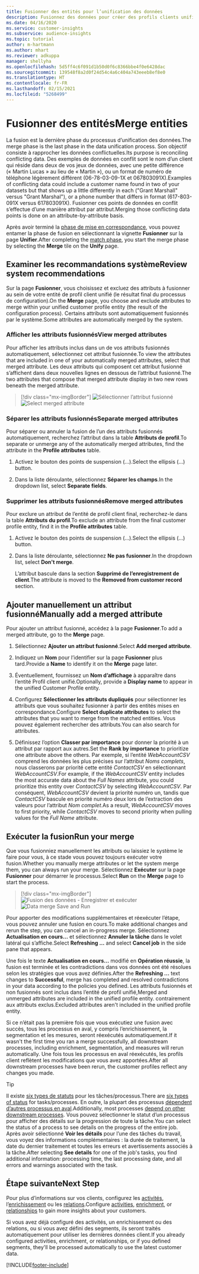 ```yaml
---
title: Fusionner des entités pour l’unification des données
description: Fusionnez des données pour créer des profils clients unifiés.
ms.date: 04/16/2020
ms.service: customer-insights
ms.subservice: audience-insights
ms.topic: tutorial
author: m-hartmann
ms.author: mhart
ms.reviewer: adkuppa
manager: shellyha
ms.openlocfilehash: 5d5ff4c6f091d1b50d0f6c8366bbe4f0e6428dac
ms.sourcegitcommit: 139548f8a2d0f24d54c4a6c404a743eeeb8ef8e0
ms.translationtype: HT
ms.contentlocale: fr-FR
ms.lasthandoff: 02/15/2021
ms.locfileid: "5268499"
---
```

# <a name="merge-entities"></a><span data-ttu-id="e120f-103">Fusionner des entités</span><span class="sxs-lookup"><span data-stu-id="e120f-103">Merge entities</span></span>

<span data-ttu-id="e120f-104">La fusion est la dernière phase du processus d’unification des données.</span><span class="sxs-lookup"><span data-stu-id="e120f-104">The merge phase is the last phase in the data unification process.</span></span> <span data-ttu-id="e120f-105">Son objectif consiste à rapprocher les données conflictuelles.</span><span class="sxs-lookup"><span data-stu-id="e120f-105">Its purpose is reconciling conflicting data.</span></span> <span data-ttu-id="e120f-106">Des exemples de données en conflit sont le nom d’un client qui réside dans deux de vos jeux de données, avec une petite différence (« Martin Lucas » au lieu de « Martin »), ou un format de numéro de téléphone légèrement différent (06-78-03-09-1X et 067803091X).</span><span class="sxs-lookup"><span data-stu-id="e120f-106">Examples of conflicting data could include a customer name found in two of your datasets but that shows up a little differently in each ("Grant Marshall" versus "Grant Marshal"), or a phone number that differs in format (617-803-091X versus 617803091X).</span></span> <span data-ttu-id="e120f-107">Fusionner ces points de données en conflit s’effectue d’une manière attribut par attribut.</span><span class="sxs-lookup"><span data-stu-id="e120f-107">Merging those conflicting data points is done on an attribute-by-attribute basis.</span></span>

<span data-ttu-id="e120f-108">Après avoir terminé la [phase de mise en correspondance](match-entities.md), vous pouvez entamer la phase de fusion en sélectionnant la vignette **Fusionner** sur la page **Unifier**.</span><span class="sxs-lookup"><span data-stu-id="e120f-108">After completing the [match phase](match-entities.md), you start the merge phase by selecting the **Merge** tile on the **Unify** page.</span></span>

## <a name="review-system-recommendations"></a><span data-ttu-id="e120f-109">Examiner les recommandations système</span><span class="sxs-lookup"><span data-stu-id="e120f-109">Review system recommendations</span></span>

<span data-ttu-id="e120f-110">Sur la page **Fusionner**, vous choisissez et excluez des attributs à fusionner au sein de votre entité de profil client unifié (le résultat final du processus de configuration).</span><span class="sxs-lookup"><span data-stu-id="e120f-110">On the **Merge** page, you choose and exclude attributes to merge within your unified customer profile entity (the result of the configuration process).</span></span> <span data-ttu-id="e120f-111">Certains attributs sont automatiquement fusionnés par le système.</span><span class="sxs-lookup"><span data-stu-id="e120f-111">Some attributes are automatically merged by the system.</span></span>

### <a name="view-merged-attributes"></a><span data-ttu-id="e120f-112">Afficher les attributs fusionnés</span><span class="sxs-lookup"><span data-stu-id="e120f-112">View merged attributes</span></span>

<span data-ttu-id="e120f-113">Pour afficher les attributs inclus dans un de vos attributs fusionnés automatiquement, sélectionnez cet attribut fusionnée.</span><span class="sxs-lookup"><span data-stu-id="e120f-113">To view the attributes that are included in one of your automatically merged attributes, select that merged attribute.</span></span> <span data-ttu-id="e120f-114">Les deux attributs qui composent cet attribut fusionné s’affichent dans deux nouvelles lignes en dessous de l’attribut fusionné.</span><span class="sxs-lookup"><span data-stu-id="e120f-114">The two attributes that compose that merged attribute display in two new rows beneath the merged attribute.</span></span>

> [!div class="mx-imgBorder"]
> <span data-ttu-id="e120f-115">![Sélectionner l’attribut fusionné](media/configure-data-merge-profile-attributes.png "Sélectionner l’attribut fusionné")</span><span class="sxs-lookup"><span data-stu-id="e120f-115">![Select merged attribute](media/configure-data-merge-profile-attributes.png "Select merged attribute")</span></span>

### <a name="separate-merged-attributes"></a><span data-ttu-id="e120f-116">Séparer les attributs fusionnés</span><span class="sxs-lookup"><span data-stu-id="e120f-116">Separate merged attributes</span></span>

<span data-ttu-id="e120f-117">Pour séparer ou annuler la fusion de l’un des attributs fusionnés automatiquement, recherchez l’attribut dans la table **Attributs de profil**.</span><span class="sxs-lookup"><span data-stu-id="e120f-117">To separate or unmerge any of the automatically merged attributes, find the attribute in the **Profile attributes** table.</span></span>

1. <span data-ttu-id="e120f-118">Activez le bouton des points de suspension (...).</span><span class="sxs-lookup"><span data-stu-id="e120f-118">Select the ellipsis (...) button.</span></span>
  
2. <span data-ttu-id="e120f-119">Dans la liste déroulante, sélectionnez **Séparer les champs**.</span><span class="sxs-lookup"><span data-stu-id="e120f-119">In the dropdown list, select **Separate fields**.</span></span>

### <a name="remove-merged-attributes"></a><span data-ttu-id="e120f-120">Supprimer les attributs fusionnés</span><span class="sxs-lookup"><span data-stu-id="e120f-120">Remove merged attributes</span></span>

<span data-ttu-id="e120f-121">Pour exclure un attribut de l’entité de profil client final, recherchez-le dans la table **Attributs du profil**.</span><span class="sxs-lookup"><span data-stu-id="e120f-121">To exclude an attribute from the final customer profile entity, find it in the **Profile attributes** table.</span></span>

1. <span data-ttu-id="e120f-122">Activez le bouton des points de suspension (...).</span><span class="sxs-lookup"><span data-stu-id="e120f-122">Select the ellipsis (...) button.</span></span>
  
2. <span data-ttu-id="e120f-123">Dans la liste déroulante, sélectionnez **Ne pas fusionner**.</span><span class="sxs-lookup"><span data-stu-id="e120f-123">In the dropdown list, select **Don't merge**.</span></span>

   <span data-ttu-id="e120f-124">L’attribut bascule dans la section **Supprimé de l’enregistrement de client**.</span><span class="sxs-lookup"><span data-stu-id="e120f-124">The attribute is moved to the **Removed from customer record** section.</span></span>

## <a name="manually-add-a-merged-attribute"></a><span data-ttu-id="e120f-125">Ajouter manuellement un attribut fusionné</span><span class="sxs-lookup"><span data-stu-id="e120f-125">Manually add a merged attribute</span></span>

<span data-ttu-id="e120f-126">Pour ajouter un attribut fusionné, accédez à la page **Fusionner**.</span><span class="sxs-lookup"><span data-stu-id="e120f-126">To add a merged attribute, go to the **Merge** page.</span></span>

1. <span data-ttu-id="e120f-127">Sélectionnez **Ajouter un attribut fusionné**.</span><span class="sxs-lookup"><span data-stu-id="e120f-127">Select **Add merged attribute**.</span></span>

2. <span data-ttu-id="e120f-128">Indiquez un **Nom** pour l’identifier sur la page **Fusionner** plus tard.</span><span class="sxs-lookup"><span data-stu-id="e120f-128">Provide a **Name** to identify it on the **Merge** page later.</span></span>

3. <span data-ttu-id="e120f-129">Éventuellement, fournissez un **Nom d’affichage** à apparaître dans l’entité Profil client unifié.</span><span class="sxs-lookup"><span data-stu-id="e120f-129">Optionally, provide a **Display name** to appear in the unified Customer Profile entity.</span></span>

4. <span data-ttu-id="e120f-130">Configurez **Sélectionner les attributs dupliqués** pour sélectionner les attributs que vous souhaitez fusionner à partir des entités mises en correspondance.</span><span class="sxs-lookup"><span data-stu-id="e120f-130">Configure **Select duplicate attributes** to select the attributes that you want to merge from the matched entities.</span></span> <span data-ttu-id="e120f-131">Vous pouvez également rechercher des attributs.</span><span class="sxs-lookup"><span data-stu-id="e120f-131">You can also search for attributes.</span></span>

5. <span data-ttu-id="e120f-132">Définissez l’option **Classer par importance** pour donner la priorité à un attribut par rapport aux autres.</span><span class="sxs-lookup"><span data-stu-id="e120f-132">Set the **Rank by importance** to prioritize one attribute above the others.</span></span> <span data-ttu-id="e120f-133">Par exemple, si l’entité *WebAccountCSV* comprend les données les plus précises sur l’attribut *Noms complets*, nous classerons par priorité cette entité *ContactCSV* en sélectionnant *WebAccountCSV*.</span><span class="sxs-lookup"><span data-stu-id="e120f-133">For example, if the *WebAccountCSV* entity includes the most accurate data about the *Full Names* attribute, you could prioritize this entity over *ContactCSV* by selecting *WebAccountCSV*.</span></span> <span data-ttu-id="e120f-134">Par conséquent, *WebAccountCSV* devient la priorité numéro un, tandis que *ContactCSV* bascule en priorité numéro deux lors de l’extraction des valeurs pour l’attribut *Nom complet*.</span><span class="sxs-lookup"><span data-stu-id="e120f-134">As a result, *WebAccountCSV* moves to first priority, while *ContactCSV* moves to second priority when pulling values for the *Full Name* attribute.</span></span>

## <a name="run-your-merge"></a><span data-ttu-id="e120f-135">Exécuter la fusion</span><span class="sxs-lookup"><span data-stu-id="e120f-135">Run your merge</span></span>

<span data-ttu-id="e120f-136">Que vous fusionniez manuellement les attributs ou laissiez le système le faire pour vous, à ce stade vous pouvez toujours exécuter votre fusion.</span><span class="sxs-lookup"><span data-stu-id="e120f-136">Whether you manually merge attributes or let the system merge them, you can always run your merge.</span></span> <span data-ttu-id="e120f-137">Sélectionnez **Exécuter** sur la page **Fusionner** pour démarrer le processus.</span><span class="sxs-lookup"><span data-stu-id="e120f-137">Select **Run** on the **Merge** page to start the process.</span></span>

> [!div class="mx-imgBorder"]
> <span data-ttu-id="e120f-138">![Fusion des données - Enregistrer et exécuter](media/configure-data-merge-save-run.png "Fusion des données - Enregistrer et exécuter")</span><span class="sxs-lookup"><span data-stu-id="e120f-138">![Data merge Save and Run](media/configure-data-merge-save-run.png "Data merge Save and Run")</span></span>

<span data-ttu-id="e120f-139">Pour apporter des modifications supplémentaires et réexécuter l’étape, vous pouvez annuler une fusion en cours.</span><span class="sxs-lookup"><span data-stu-id="e120f-139">To make additional changes and rerun the step, you can cancel an in-progress merge.</span></span> <span data-ttu-id="e120f-140">Sélectionnez **Actualisation en cours...** et sélectionnez **Annuler la tâche** dans le volet latéral qui s’affiche.</span><span class="sxs-lookup"><span data-stu-id="e120f-140">Select **Refreshing ...** and select **Cancel job**  in the side pane that appears.</span></span>

<span data-ttu-id="e120f-141">Une fois le texte **Actualisation en cours...** modifié en **Opération réussie**, la fusion est terminée et les contradictions dans vos données ont été résolues selon les stratégies que vous avez définies.</span><span class="sxs-lookup"><span data-stu-id="e120f-141">After the **Refreshing ...** text changes to **Successful**, merge has completed and resolved contradictions in your data according to the policies you defined.</span></span> <span data-ttu-id="e120f-142">Les attributs fusionnés et non fusionnés sont inclus dans l’entité de profil unifié,</span><span class="sxs-lookup"><span data-stu-id="e120f-142">Merged and unmerged attributes are included in the unified profile entity.</span></span> <span data-ttu-id="e120f-143">contrairement aux attributs exclus.</span><span class="sxs-lookup"><span data-stu-id="e120f-143">Excluded attributes aren't included in the unified profile entity.</span></span>

<span data-ttu-id="e120f-144">Si ce n’était pas la première fois que vous exécutiez une fusion avec succès, tous les processus en aval, y compris l’enrichissement, la segmentation et les mesures, seront réexécutés automatiquement.</span><span class="sxs-lookup"><span data-stu-id="e120f-144">If it wasn't the first time you ran a merge successfully, all downstream processes, including enrichment, segmentation, and measures will rerun automatically.</span></span> <span data-ttu-id="e120f-145">Une fois tous les processus en aval réexécutés, les profils client reflètent les modifications que vous avez apportées.</span><span class="sxs-lookup"><span data-stu-id="e120f-145">After all downstream processes have been rerun, the customer profiles reflect any changes you made.</span></span>

> [!TIP]
> <span data-ttu-id="e120f-146">Il existe [six types de statuts](system.md#status-types) pour les tâches/processus.</span><span class="sxs-lookup"><span data-stu-id="e120f-146">There are [six types of status](system.md#status-types) for tasks/processes.</span></span> <span data-ttu-id="e120f-147">En outre, la plupart des processus [dépendent d’autres processus en aval](system.md#refresh-policies).</span><span class="sxs-lookup"><span data-stu-id="e120f-147">Additionally, most processes [depend on other downstream processes](system.md#refresh-policies).</span></span> <span data-ttu-id="e120f-148">Vous pouvez sélectionner le statut d’un processus pour afficher des détails sur la progression de toute la tâche.</span><span class="sxs-lookup"><span data-stu-id="e120f-148">You can select the status of a process to see details on the progress of the entire job.</span></span> <span data-ttu-id="e120f-149">Après avoir sélectionné **Voir les détails** pour l’une des tâches du travail, vous voyez des informations complémentaires : la durée de traitement, la date du dernier traitement et toutes les erreurs et avertissements associés à la tâche.</span><span class="sxs-lookup"><span data-stu-id="e120f-149">After selecting **See details** for one of the job's tasks, you find additional information: processing time, the last processing date, and all errors and warnings associated with the task.</span></span>

## <a name="next-step"></a><span data-ttu-id="e120f-150">Étape suivante</span><span class="sxs-lookup"><span data-stu-id="e120f-150">Next Step</span></span>

<span data-ttu-id="e120f-151">Pour plus d’informations sur vos clients, configurez les [activités](activities.md), l’[enrichissement](enrichment-microsoft-graph.md) ou les [relations](relationships.md).</span><span class="sxs-lookup"><span data-stu-id="e120f-151">Configure [activities](activities.md), [enrichment](enrichment-microsoft-graph.md), or [relationships](relationships.md) to gain more insights about your customers.</span></span>

<span data-ttu-id="e120f-152">Si vous avez déjà configuré des activités, un enrichissement ou des relations, ou si vous avez défini des segments, ils seront traités automatiquement pour utiliser les dernières données client.</span><span class="sxs-lookup"><span data-stu-id="e120f-152">If you already configured activities, enrichment, or relationships, or if you defined segments, they'll be processed automatically to use the latest customer data.</span></span>




[!INCLUDE[footer-include](../includes/footer-banner.md)]